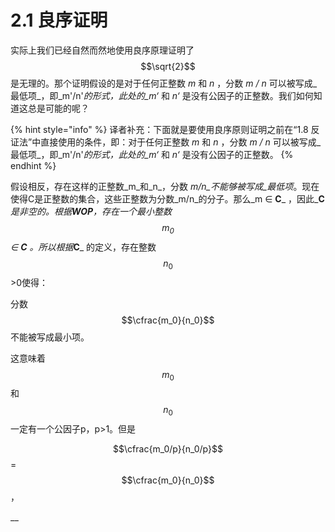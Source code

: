 # 2.1 良序证明

实际上我们已经自然而然地使用良序原理证明了 $$\sqrt{2}$$ 是无理的。那个证明假设的是对于任何正整数 _m_ 和 _n_ ，分数 _m / n_ 可以被写成_最低项_，即_m'/n'_的形式，此处的_m‘_ 和 _n‘_ 是没有公因子的正整数。我们如何知道这总是可能的呢？

{% hint style="info" %}
译者补充：下面就是要使用良序原则证明之前在“1.8 反证法”中直接使用的条件，即：对于任何正整数 _m_ 和 _n_ ，分数 _m / n_ 可以被写成_最低项_，即_m'/n'_的形式，此处的_m‘_ 和 _n‘_ 是没有公因子的正整数。
{% endhint %}

假设相反，存在这样的正整数_m_和_n_，分数 _m/n_不能够被写成_最低项_。现在使得C是正整数的集合，这些正整数为分数_m/n_的分子。那么_m ∈ **C**_    ，因此_**C**_是非空的。根据**WOP**，存在一个最小整数 $$m_0$$ _∈ **C**_ 。所以根据_**C**_ 的定义，存在整数 $$n_0$$ &gt;0使得：

分数 $$\cfrac{m_0}{n_0}$$ 不能被写成最小项。

这意味着 $$m_0$$ 和 $$n_0$$ 一定有一个公因子p，p&gt;1。但是 

$$\cfrac{m_0/p}{n_0/p}$$ =$$\cfrac{m_0}{n_0}$$ ，











\_\_



  

